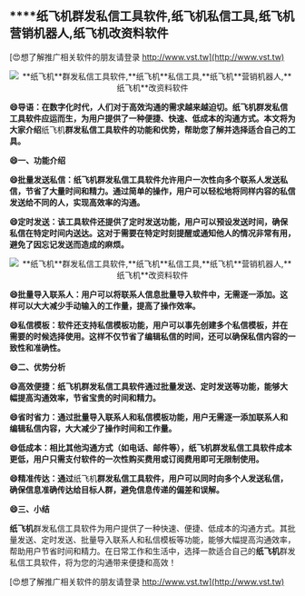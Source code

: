 ## ****纸飞机**群发私信工具软件,**纸飞机**私信工具,**纸飞机**营销机器人,**纸飞机**改资料软件**

[😍想了解推广相关软件的朋友请登录 http://www.vst.tw](http://www.vst.tw)

 <center><img src="https://vst.tw/MP4/tuiguang/png/0.png" alt="**纸飞机**群发私信工具软件,**纸飞机**私信工具,**纸飞机**营销机器人,**纸飞机**改资料软件"></center>

**😄导语：在数字化时代，人们对于高效沟通的需求越来越迫切。**纸飞机**群发私信工具软件应运而生，为用户提供了一种便捷、快速、低成本的沟通方式。本文将为大家介绍**纸飞机**群发私信工具软件的功能和优势，帮助您了解并选择适合自己的工具。**

**😄一、功能介绍**

**😄批量发送私信：**纸飞机**群发私信工具软件允许用户一次性向多个联系人发送私信，节省了大量时间和精力。通过简单的操作，用户可以轻松地将同样内容的私信发送给不同的人，实现高效率的沟通。**

**😄定时发送：该工具软件还提供了定时发送功能，用户可以预设发送时间，确保私信在特定时间内送达。这对于需要在特定时刻提醒或通知他人的情况非常有用，避免了因忘记发送而造成的麻烦。**

 <center><img src="https://vst.tw/MP4/tuiguang/png/2.png" alt="**纸飞机**群发私信工具软件,**纸飞机**私信工具,**纸飞机**营销机器人,**纸飞机**改资料软件"></center>

**😄批量导入联系人：用户可以将联系人信息批量导入软件中，无需逐一添加。这样可以大大减少手动输入的工作量，提高了操作效率。**

**😄私信模板：软件还支持私信模板功能，用户可以事先创建多个私信模板，并在需要的时候选择使用。这样不仅节省了编辑私信的时间，还可以确保私信内容的一致性和准确性。**

**😄二、优势分析**

**😄高效便捷：**纸飞机**群发私信工具软件通过批量发送、定时发送等功能，能够大幅提高沟通效率，节省宝贵的时间和精力。**

**😄省时省力：通过批量导入联系人和私信模板功能，用户无需逐一添加联系人和编辑私信内容，大大减少了操作时间和工作量。**

**😄低成本：相比其他沟通方式（如电话、邮件等），**纸飞机**群发私信工具软件成本更低，用户只需支付软件的一次性购买费用或订阅费用即可无限制使用。**

**😄精准传达：通过**纸飞机**群发私信工具软件，用户可以同时向多个人发送私信，确保信息准确传达给目标人群，避免信息传递的偏差和误解。**

**😄三、小结**

**纸飞机**群发私信工具软件为用户提供了一种快速、便捷、低成本的沟通方式。其批量发送、定时发送、批量导入联系人和私信模板等功能，能够大幅提高沟通效率，帮助用户节省时间和精力。在日常工作和生活中，选择一款适合自己的**纸飞机**群发私信工具软件，将为您的沟通带来便捷和高效！

[😍想了解推广相关软件的朋友请登录 http://www.vst.tw](http://www.vst.tw)



